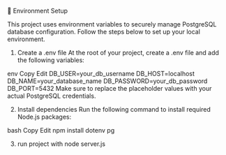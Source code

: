 🔧 Environment Setup

This project uses environment variables to securely manage PostgreSQL database configuration. Follow the steps below to set up your local environment.

1. Create a .env file
At the root of your project, create a .env file and add the following variables:

env
Copy
Edit
DB_USER=your_db_username
DB_HOST=localhost
DB_NAME=your_database_name
DB_PASSWORD=your_db_password
DB_PORT=5432
Make sure to replace the placeholder values with your actual PostgreSQL credentials.


2. Install dependencies
Run the following command to install required Node.js packages:

bash
Copy
Edit
npm install dotenv pg

3. run project with node server.js
